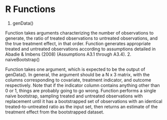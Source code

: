 # R Functions

1. genData()

  Function takes arguments characterizing the number of observations to generate, the ratio of treated observations to untreated observations, and the true treatment effect, in that order. Function generates appropriate treated and untreated observations according to assumptions detailed in Abadie & Imbens (2008) (Assumptions A3.1 through A3.4).
2. naiveBootstrap()
  
  Function takes one argument, which is expected to be the output of genData(). In general, the argument should be a N x 3 matrix, with the columns corresponding to covariate, treatment indicator, and outcome respectively. Note that if the indicator column contains anything other than 0 or 1, things are probably going to go wrong. Function performs a single naive bootstrap, sampling treated and untreated observations with replacement until it has a bootstrapped set of observations with an identical treated-to-untreated ratio as the input set, then returns an estimate of the treatment effect from the bootstrapped dataset.
